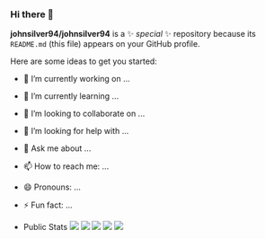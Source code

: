 ### Hi there 👋

**johnsilver94/johnsilver94** is a ✨ _special_ ✨ repository because its `README.md` (this file) appears on your GitHub profile.

Here are some ideas to get you started:

- 🔭 I’m currently working on ...
- 🌱 I’m currently learning ...
- 👯 I’m looking to collaborate on ...
- 🤔 I’m looking for help with ...
- 💬 Ask me about ...
- 📫 How to reach me: ...
- 😄 Pronouns: ...
- ⚡ Fun fact: ...

- Public Stats
![](https://github-profile-summary-cards.vercel.app/api/cards/profile-details?username=johnsilver94&theme=default)
![](https://github-profile-summary-cards.vercel.app/api/cards/repos-per-language?username=johnsilver94&theme=default)
![](https://github-profile-summary-cards.vercel.app/api/cards/most-commit-language?username=johnsilver94&theme=default)
![](https://github-profile-summary-cards.vercel.app/api/cards/stats?username=johnsilver94&theme=default)
![](https://github-profile-summary-cards.vercel.app/api/cards/productive-time?username=johnsilver94&theme=default)
